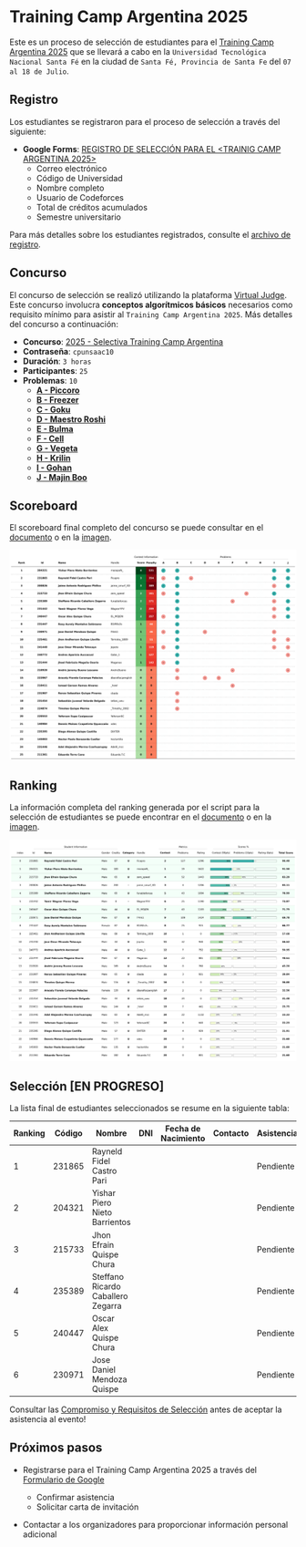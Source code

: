 # Training Camp Argentina 2025

Este es un proceso de selección de estudiantes para el [Training Camp Argentina 2025](https://icpc.com.ar/tc/) que se llevará a cabo en la `Universidad Tecnológica Nacional Santa Fé` en la ciudad de `Santa Fé, Provincia de Santa Fe` del `07 al 18 de Julio`.

## Registro

Los estudiantes se registraron para el proceso de selección a través del siguiente:

- **Google Forms**: [REGISTRO DE SELECCIÓN PARA EL <TRAINIG CAMP ARGENTINA 2025>](https://docs.google.com/forms/d/e/1FAIpQLSfjO8AFxC44gYbyIfCzWGJHNlvvS8MHKU1cf7aQUqjLGXkTog/viewform?usp=dialog)
  - Correo electrónico
  - Código de Universidad
  - Nombre completo
  - Usuario de Codeforces
  - Total de créditos acumulados
  - Semestre universitario


Para más detalles sobre los estudiantes registrados, consulte el [archivo de registro](registered.csv).

## Concurso

El concurso de selección se realizó utilizando la plataforma [Virtual Judge](https://vjudge.net/). Este concurso involucra **conceptos algorítmicos básicos** necesarios como requisito mínimo para asistir al `Training Camp Argentina 2025`. Más detalles del concurso a continuación:

- **Concurso**: [2025 - Selectiva Training Camp Argentina](https://vjudge.net/contest/715074)
- **Contraseña**: `cpunsaac10`
- **Duración**: `3 horas`
- **Participantes**: `25`
- **Problemas**: `10`
  - **[A - Piccoro](https://cses.fi/problemset/task/1641)**
  - **[B - Freezer](https://www.spoj.com/problems/RPLD/en/)**
  - **[C - Goku](https://cses.fi/problemset/task/2402)**
  - **[D - Maestro Roshi](https://cses.fi/problemset/task/3312)**
  - **[E - Bulma](https://cses.fi/problemset/task/1706)**
  - **[F - Cell](https://codeforces.com/problemset/problem/227/A)**
  - **[G - Vegeta](https://codeforces.com/gym/102694/problem/C)**
  - **[H - Krilin](https://codeforces.com/gym/101962/problem/B)**
  - **[I - Gohan](https://cses.fi/problemset/task/1141)**
  - **[J - Majin Boo](https://codeforces.com/problemset/problem/482/A)**

## Scoreboard

El scoreboard final completo del concurso se puede consultar en el [documento](../../scoreboard/training-camp-argentina-2025/scoreboard.csv) o en la [imagen](../../scoreboard/training-camp-argentina-2025/scoreboard.png).

![Tabla de puntuaciones](../../scoreboard/training-camp-argentina-2025/scoreboard.png)

## Ranking

La información completa del ranking generada por el script para la selección de estudiantes se puede encontrar en el [documento](ranking.csv) o en la [imagen](ranking.png).

![Imagen de ranking](ranking.png)

## Selección [EN PROGRESO]

La lista final de estudiantes seleccionados se resume en la siguiente tabla:

| Ranking | Código | Nombre | DNI | Fecha de Nacimiento | Contacto | Asistencia |
| - | - | - | - | - | - | - |
| 1 | 231865 | Rayneld Fidel Castro Pari |  |  | | Pendiente |
| 2 | 204321 | Yishar Piero Nieto Barrientos |  |  |  | Pendiente |
| 3 | 215733 | Jhon Efrain Quispe Chura |  |  |  | Pendiente |
| 4 | 235389 | Steffano Ricardo Caballero Zegarra |  |  |  | Pendiente |
| 5 | 240447 | Oscar Alex Quispe Chura |  |  |  | Pendiente |
| 6 | 230971 | Jose Daniel Mendoza Quispe |  |  |  | Pendiente |

Consultar las [Compromiso y Requisitos de Selección](../Ranking.md#compromiso-y-requisitos-de-selección) antes de aceptar la asistencia al evento!

## Próximos pasos
- Registrarse para el Training Camp Argentina 2025 a través del [Formulario de Google](https://docs.google.com/forms/d/e/1FAIpQLSfj7Xf1cIOUu27jwnutS_pSsa2cYK0E05FIBymBXhYzh7CyTA/viewform)
  - Confirmar asistencia
  - Solicitar carta de invitación

- Contactar a los organizadores para proporcionar información personal adicional